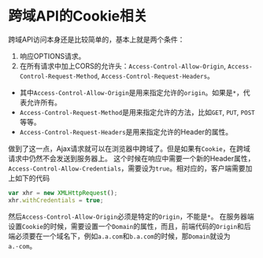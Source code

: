 # 跨域API的Cookie相关
跨域API访问本身还是比较简单的，基本上就是两个条件：
1. 响应OPTIONS请求。
2. 在所有请求中加上CORS的允许头：`Access-Control-Allow-Origin`, `Access-Control-Request-Method`, `Access-Control-Request-Headers`。
* 其中`Access-Control-Allow-Origin`是用来指定允许的`origin`。如果是`*`，代表允许所有。
* `Access-Control-Request-Method`是用来指定允许的方法，比如`GET`, `PUT`, `POST`等等。
* `Access-Control-Request-Headers`是用来指定允许的Header的属性。

做到了这一点，Ajax请求就可以在浏览器中跨域了。但是如果有`Cookie`，在跨域请求中仍然不会发送到服务器上。
这个时候在响应中需要一个新的Header属性，`Access-Control-Allow-Credentials`，需要设为`true`。相对应的，客户端需要加上如下的代码
```javascript
var xhr = new XMLHttpRequest();
xhr.withCredentials = true;
```
然后`Access-Control-Allow-Origin`必须是特定的`Origin`，不能是`*`。
在服务器端设置`Cookie`的时候，需要设置一个`Domain`的属性，而且，前端代码的`Origin`和后端必须要在一个域名下，例如`a.a.com`和`b.a.com`的时候，那`Domain`就设为`a.·com`。
